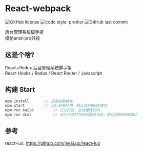 # React-webpack<br/>
![GitHub license](https://img.shields.io/badge/license-MIT-blue.svg) 
![code style: prettier](https://img.shields.io/badge/code_style-prettier-ff69b4.svg?style=flat-square)
![GitHub last commit](https://img.shields.io/github/last-commit/javaLuo/react-admin.svg?style=popout)

后台管理系统脚手架<br/> 模仿antd-pro外观<br/>

## 这是个啥?

React+Redux 后台管理系统脚手架<br/> React Hooks / Redux / React Router / Javascript

## 构建 Start

```javascript
npm install       // 安装依赖模块
npm start         // 运行开发环境，默认监听8888端口
npm run build         // 正式打包，生成最终代码
npm run dist          // 运行正式打包后的最终代码，默认监听8888端口
```

## 参考

react-luo: https://github.com/javaLuo/react-luo <br/>
